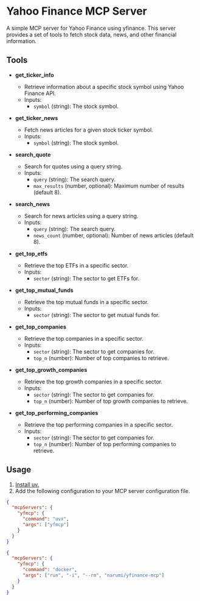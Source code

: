 # Yahoo Finance MCP Server

A simple MCP server for Yahoo Finance using yfinance. This server provides a set of tools to fetch stock data, news, and other financial information.

## Tools

- **get_ticker_info**

  - Retrieve information about a specific stock symbol using Yahoo Finance API.
  - Inputs:
    - `symbol` (string): The stock symbol.

- **get_ticker_news**

  - Fetch news articles for a given stock ticker symbol.
  - Inputs:
    - `symbol` (string): The stock symbol.

- **search_quote**

  - Search for quotes using a query string.
  - Inputs:
    - `query` (string): The search query.
    - `max_results` (number, optional): Maximum number of results (default 8).

- **search_news**

  - Search for news articles using a query string.
  - Inputs:
    - `query` (string): The search query.
    - `news_count` (number, optional): Number of news articles (default 8).

- **get_top_etfs**

  - Retrieve the top ETFs in a specific sector.
  - Inputs:
    - `sector` (string): The sector to get ETFs for.

- **get_top_mutual_funds**

  - Retrieve the top mutual funds in a specific sector.
  - Inputs:
    - `sector` (string): The sector to get mutual funds for.

- **get_top_companies**

  - Retrieve the top companies in a specific sector.
  - Inputs:
    - `sector` (string): The sector to get companies for.
    - `top_n` (number): Number of top companies to retrieve.

- **get_top_growth_companies**

  - Retrieve the top growth companies in a specific sector.
  - Inputs:
    - `sector` (string): The sector to get companies for.
    - `top_n` (number): Number of top growth companies to retrieve.

- **get_top_performing_companies**
  - Retrieve the top performing companies in a specific sector.
  - Inputs:
    - `sector` (string): The sector to get companies for.
    - `top_n` (number): Number of top performing companies to retrieve.

## Usage

1. [Install uv.](https://docs.astral.sh/uv/getting-started/installation/)
2. Add the following configuration to your MCP server configuration file.

```json
{
  "mcpServers": {
    "yfmcp": {
      "command": "uvx",
      "args": ["yfmcp"]
    }
  }
}
```

```json
{
  "mcpServers": {
    "yfmcp": {
      "command": "docker",
      "args": ["run", "-i", "--rm", "narumi/yfinance-mcp"]
    }
  }
}
```
